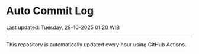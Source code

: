 # Auto Commit Log

Last updated: Tuesday, 28-10-2025 01:20 WIB

---

This repository is automatically updated every hour using GitHub Actions.
